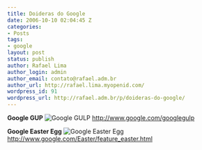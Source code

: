 ```yaml
---
title: Doideras do Google
date: 2006-10-10 02:04:45 Z
categories:
- Posts
tags:
- google
layout: post
status: publish
author: Rafael Lima
author_login: admin
author_email: contato@rafael.adm.br
author_url: http://rafael.lima.myopenid.com/
wordpress_id: 91
wordpress_url: http://rafael.adm.br/p/doideras-do-google/
---
```


<strong>Google GUP</strong>
<img id="image89" src="http://rafael.adm.br/wp-content/uploads/2006/10/googlegulp.png" alt="Google GULP" />
<a href="http://www.google.com/googlegulp">http://www.google.com/googlegulp</a>

<strong>Google Easter Egg</strong>
<img id="image90" src="http://rafael.adm.br/wp-content/uploads/2006/10/google-easter.png" alt="Google Easter Egg" />
<a href="http://www.google.com/Easter/feature_easter.html">http://www.google.com/Easter/feature_easter.html</a>

